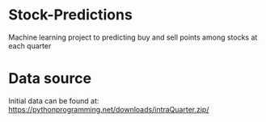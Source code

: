 # Stock-Predictions
Machine learning project to predicting buy and sell points among stocks at each quarter

# Data source
Initial data can be found at:  https://pythonprogramming.net/downloads/intraQuarter.zip/
